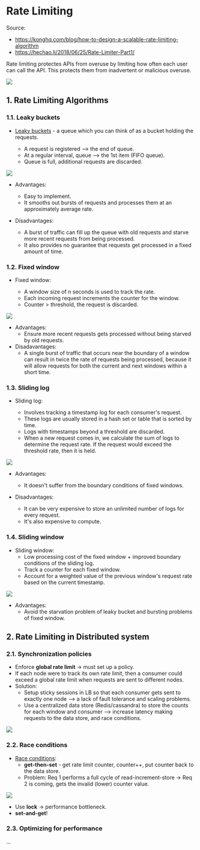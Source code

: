 # Rate Limiting

Source:

- https://konghq.com/blog/how-to-design-a-scalable-rate-limiting-algorithm
- https://hechao.li/2018/06/25/Rate-Limiter-Part1/

Rate limiting protectes APIs from overuse by limiting how often each user can call the API. This protects them from inadvertent or malicious overuse.

![](https://2tjosk2rxzc21medji3nfn1g-wpengine.netdna-ssl.com/wp-content/uploads/2017/12/01-rate-limit-kong.png)

## 1. Rate Limiting Algorithms

### 1.1. Leaky buckets

- [Leaky buckets](https://en.wikipedia.org/wiki/Leaky_bucket) - a queue which you can think of as a bucket holding the requests.

  - A request is registered --> the end of queue.
  - At a regular interval, queue --> the 1st item (FIFO queue).
  - Queue is full, additional requests are discarded.

![](https://2tjosk2rxzc21medji3nfn1g-wpengine.netdna-ssl.com/wp-content/uploads/2017/12/02-rate-limit-kong.png)

- Advantages:

  - Easy to implement.
  - It smooths out bursts of requests and processes them at an approximately average rate.

- Disadvantages:
  - A burst of traffic can fill up the queue with old requests and starve more recent requests from being processed.
  - It also provides no guarantee that requests get processed in a fixed amount of time.

### 1.2. Fixed window

- Fixed window:

  - A window size of n seconds is used to track the rate.
  - Each incoming request increments the counter for the window.
  - Counter > threshold, the request is discarded.

![](https://2tjosk2rxzc21medji3nfn1g-wpengine.netdna-ssl.com/wp-content/uploads/2017/12/03-rate-limit-kong.png)

- Advantages:
  - Ensure more recent requests gets processed without being starved by old requests.
- Disadavantages:
  - A single burst of traffic that occurs near the boundary of a window can result in twice the rate of requests being processed, because it will allow requests for both the current and next windows within a short time.

### 1.3. Sliding log

- Sliding log:

  - Involves tracking a timestamp log for each consumer's request.
  - These logs are usually stored in a hash set or table that is sorted by time.
  - Logs with timestamps beyond a threshold are discarded.
  - When a new request comes in, we calculate the sum of logs to determine the request rate. If the request would exceed the threshold rate, then it is held.

![](https://2tjosk2rxzc21medji3nfn1g-wpengine.netdna-ssl.com/wp-content/uploads/2017/12/04-rate-limit-kong.png)

- Advantages:

  - It doesn't suffer from the boundary conditions of fixed windows.

- Disadvantages:
  - It can be very expensive to store an unlimited number of logs for every request.
  - It's also expensive to compute.

### 1.4. Sliding window

- Sliding window:
  - Low processing cost of the fixed window + improved boundary conditions of the sliding log.
  - Track a counter for each fixed window.
  - Account for a weighted value of the previous window's request rate based on the current timestamp.

![](https://2tjosk2rxzc21medji3nfn1g-wpengine.netdna-ssl.com/wp-content/uploads/2017/12/05-rate-limit-kong.png)

- Advantages:
  - Avoid the starvation problem of leaky bucket and bursting problems of fixed window.

## 2. Rate Limiting in Distributed system

### 2.1. Synchronization policies

- Enforce **global rate limit** -> must set up a policy.
- If each node were to track its own rate limit, then a consumer could exceed a global rate limit when requests are sent to different nodes.
- Solution:
  - Setup sticky sessions in LB so that each consumer gets sent to exactly one node --> a lack of fault tolerance and scaling problems.
  - Use a centralized data store (Redis/cassandra) to store the counts for each window and consumer --> increase latency making requests to the data store, and race conditions.

![](https://2tjosk2rxzc21medji3nfn1g-wpengine.netdna-ssl.com/wp-content/uploads/2017/12/06-rate-limit-kong.png)

### 2.2. Race conditions

- [Race conditions](https://en.wikipedia.org/wiki/Race_condition):
  - **get-then-set** - get rate limit counter, counter++, put counter back to the data store.
  - Problem: Req 1 performs a full cycle of read-increment-store -> Req 2 is coming, gets the invalid (lower) counter value.

![](https://2tjosk2rxzc21medji3nfn1g-wpengine.netdna-ssl.com/wp-content/uploads/2017/12/06-2-rate-limit-kong.png)

- Use **lock** -> performance bottleneck.
- **set-and-get**!

### 2.3. Optimizing for performance

...
